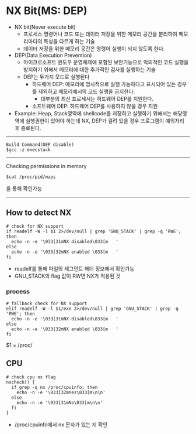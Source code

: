 # NX Bit(MS: DEP)

* NX bit(Never execute bit)
  *  프로세스 명령어나 코드 또는 데이터 저장을 위한 메모리 공간을 분리하여 메모리마다의 특성을 다르게 하는 기술
  * 데이터 저장을 위한 메모리 공간은 명령어 실행이 되지 않도록 한다.
* DEP(Data Execution Prevention)
  * 마이크로소프트 윈도우 운영체제에 포함된 보안기능으로 악의적인 코드 실행을 방지하기 위해서 메모리에 대한 추가적인 검사를 실행하는 기술
  * DEP는 두가지 모드로 실행된다
    * 하드웨어 DEP: 메모리에 명시적으로 실행 가능하다고 표시되어 있는 경우를 제외하고 메모리에서의 코드 실행을 금지한다.
      * 대부분의 최신 프로세서는 하드웨어 DEP를 지원한다.
    * 소프트웨어 DEP: 하드웨어 DEP를 사용하지 않을 경우 지원
* Example: Heap, Stack영역에 shellcode를 저장하고 실행하기 위해서는 해당영역에 실행권한이 있어야 하는데 NX, DEP가 걸려 있을 경우 프로그램이 예외처리 후 종료된다.

---

```
Build Command(DEP disable)
$gcc -z execstack
```

---

Checking permissions in memory

```
$cat /proc/pid/maps
```

을 통해 확인가능

---

## How to detect NX

```shell
# check for NX support
if readelf -W -l $1 2>/dev/null | grep 'GNU_STACK' | grep -q 'RWE'; then
  echo -n -e '\033[31mNX disabled\033[m   '
else
  echo -n -e '\033[32mNX enabled \033[m   '
fi
```

* readelf를 통해 파일의 세그먼트 헤더 정보에서 확인가능
* GNU_STACK의 flag 값이 RW면 NX가 적용된 것

### process

```shell
# fallback check for NX support
elif readelf -W -l $1/exe 2>/dev/null | grep 'GNU_STACK' | grep -q 'RWE'; then
  echo -n -e '\033[31mNX disabled\033[m   '
else
  echo -n -e '\033[32mNX enabled \033[m   '
fi
```

$1 = /proc/<PID>

## CPU

```
# check cpu nx flag
nxcheck() {
  if grep -q nx /proc/cpuinfo; then
    echo -n -e '\033[32mYes\033[m\n\n'
  else
    echo -n -e '\033[31mNo\033[m\n\n'
  fi
}
```

* /proc/cpuinfo에서 nx 문자가 있는 지 확인

